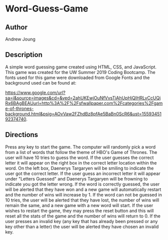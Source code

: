 # Word-Guess-Game

## Author

Andrew Joung

## Description

A simple word guessing game created using HTML, CSS, and JavaScript. 
This game was created for the UW Summer 2019 Coding Bootcamp. 
The fonts used for this game were downloaded from Google Fonts and the background used 
can be found at: 

https://www.google.com/url?sa=i&source=images&cd=&ved=2ahUKEwjOuNfVvsTiAhUpHjQIHRLvCcUQjRx6BAgBEAUurl=http%3A%2F%2Fsfwallpaper.com%2Fcategories%2Fgame-of-thrones-background.html&psig=AOvVaw2FZhdBz8pfAe5BaBn0ScR6&ust=1559345192374740.

## Directions

Press any key to start the game. 
The computer will randomly pick a word from a list of words that follow the theme of HBO's Game of Thrones. 
The user will have 10 tries to guess the word.
If the user guesses the correct letter it will appear on the right box in the correct letter location within the word.
On the left box, Daenerys Targaryen will be smiling to indicate the user got the correct letter.
If the user guess an incorrect letter it will appear under "Letters Guessed" and Daenerys Targaryen will be frowning to indicate you got the letter wrong.
If the word is correctly guessed, the user will be alerted that they have won and a new game will automatically restart and the number of 
wins will increase by 1. 
If the word can not be guessed in 10 tries, the user will be alerted that they have lost, the number of wins will remain the same, and a new game with a new word will start. 
If the user wishes to restart the game, they may press the reset button and this will reset all the stats of the game and the number of wins will return to 0.
If the user presses an invalid key (any key that has already been pressed or any key other than a letter) the user will be alerted they have chosen an invalid key.